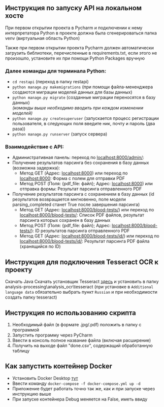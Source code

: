 ﻿## Инструкция по запуску API на локальном хосте #

При первом открытии проекта в Pycharm и подключении к нему интерпретатора Python в проекте должна была сгенерироваться
папка venv (виртуальная область Python)

Также при первом открытии проекта Pycharm должен автоматически загрузить библиотеки, перечисленные в requirements.txt,
если этого не произошло, установите их при помощи Python Packages вручную

### Далее команды для терминала Python:

- `cd restapi` (переход в папку restapi)
- `python manage.py makemigrations` (при помощи файла-мененджера создаются миграции моделей данных для базы данных)
- `python manage.py migrate` (созданные миграции переносятся в базу данных)  
  *(команды выше необходимо вводить при каждом изменении моделей)*
- `python manage.py createsuperuser` (запускается процесс регистрации пользователя, в следующих поля введите ник, почту
  и пароль (два раза))
- `python manage.py runserver` (запуск сервера)

### Взаимодействие с API:  
- Административная панель: переход по [localhost:8000/admin/](http://localhost:8000/admin/):
- Получение результатов парсинга без сохранения в базу данных (возможна задержка): 
  - Метод GET (Адрес: [localhost:8000](http://localhost:8000/)) или переход по [localhost:8000](http://localhost:8000/): Форма с полем для отправки PDF
  - Метод POST (Поля: {pdf_file: файл}; Адрес: [localhost:8000](http://localhost:8000/)) или отправка формы: Результат парсинга отправленного PDF
- Получение результатов парсинга с сохранением в базу данных (id результатов возвращается мнгновенно, поле модели parsing_completed станет True после завершения парсинга)
  - Метод GET (Адрес: [localhost:8000/blood-tests/](http://localhost:8000/blood-tests/)) или переход по [localhost:8000/blood-tests/](http://localhost:8000/blood-tests/): Список PDF файлов, результат парсинга которых сохранен в базу данных
  - Метод POST (Поля: {pdf_file: файл}; Адрес: [localhost:8000/blood-tests/](http://localhost:8000/blood-tests/)): ID результатов парсинга отправленного PDF
  - Метод GET (Адрес: [localhost:8000/blood-tests/id/](http://localhost:8000/blood-tests/id/)) или переход по [localhost:8000/blood-tests/id/](http://localhost:8000/blood-tests/id/): Результат парсинга PDF файла (хранящийся по ID)

## Инструкция для подключения Tesseract OCR к проекту

Скачать Java
Скачать установщик Tesseract [здесь](https://github.com/UB-Mannheim/tesseract/wiki) и установить в папку
analysis-processing\analysis_ocr\tesseract (при установке в `Additional language data` обязательно выбрать пункт `Russian` и при необходимости создать папку tesseract)

## Инструкция по использованию скрипта
1. Необходимый файл (в формате .jpg/.pdf) положить в папку с программой
2. Запустить программу через PyCharm
3. Ввести в консоль полное название файла (включая расширение)
4. Получить на выходе файл "done.csv", содержащий обработанную таблицу

## Как запустить контейнер Docker

- Установить Docker Desktop [тут](https://hub.docker.com/editions/community/docker-ce-desktop-windows)
- Ввести команду `docker-compose -f docker-compose.yml up -d`
- Приложение будет работать точно так же, как и при запуске через инструкцию выше
- При запуске контейнера Debug меняется на False, иметь ввиду
